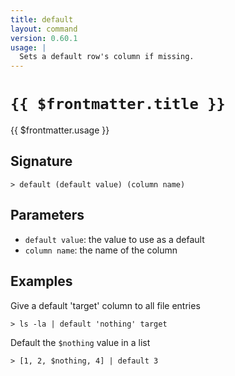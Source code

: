 ```yaml
---
title: default
layout: command
version: 0.60.1
usage: |
  Sets a default row's column if missing.
---
```


# `{{ $frontmatter.title }}`

<div style='white-space: pre-wrap;'>{{ $frontmatter.usage }}</div>

## Signature

`> default (default value) (column name)`

## Parameters

- `default value`: the value to use as a default
- `column name`: the name of the column

## Examples

Give a default 'target' column to all file entries

```shell
> ls -la | default 'nothing' target
```

Default the `$nothing` value in a list

```shell
> [1, 2, $nothing, 4] | default 3
```
